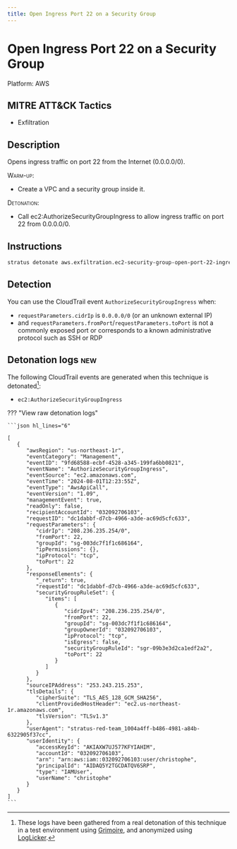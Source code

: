 ```yaml
---
title: Open Ingress Port 22 on a Security Group
---
```


# Open Ingress Port 22 on a Security Group




Platform: AWS

## MITRE ATT&CK Tactics


- Exfiltration

## Description


Opens ingress traffic on port 22 from the Internet (0.0.0.0/0).

<span style="font-variant: small-caps;">Warm-up</span>: 

- Create a VPC and a security group inside it.

<span style="font-variant: small-caps;">Detonation</span>: 

- Call ec2:AuthorizeSecurityGroupIngress to allow ingress traffic on port 22 from 0.0.0.0/0.


## Instructions

```bash title="Detonate with Stratus Red Team"
stratus detonate aws.exfiltration.ec2-security-group-open-port-22-ingress
```
## Detection


You can use the CloudTrail event <code>AuthorizeSecurityGroupIngress</code> when:

- <code>requestParameters.cidrIp</code> is <code>0.0.0.0/0</code> (or an unknown external IP)
- and <code>requestParameters.fromPort</code>/<code>requestParameters.toPort</code> is not a commonly exposed port or corresponds to a known administrative protocol such as SSH or RDP





## Detonation logs <span class="smallcaps w3-badge w3-pink w3-round w3-text-sand" title="TODO">new</span>

The following CloudTrail events are generated when this technique is detonated[^1]:


- `ec2:AuthorizeSecurityGroupIngress`


??? "View raw detonation logs"

    ```json hl_lines="6"

    [
	   {
	      "awsRegion": "us-northeast-1r",
	      "eventCategory": "Management",
	      "eventID": "9fd68588-ecbf-4528-a345-199fa6bb0821",
	      "eventName": "AuthorizeSecurityGroupIngress",
	      "eventSource": "ec2.amazonaws.com",
	      "eventTime": "2024-08-01T12:23:55Z",
	      "eventType": "AwsApiCall",
	      "eventVersion": "1.09",
	      "managementEvent": true,
	      "readOnly": false,
	      "recipientAccountId": "032092706103",
	      "requestID": "dc1dabbf-d7cb-4966-a3de-ac69d5cfc633",
	      "requestParameters": {
	         "cidrIp": "208.236.235.254/0",
	         "fromPort": 22,
	         "groupId": "sg-003dc7f1f1c686164",
	         "ipPermissions": {},
	         "ipProtocol": "tcp",
	         "toPort": 22
	      },
	      "responseElements": {
	         "_return": true,
	         "requestId": "dc1dabbf-d7cb-4966-a3de-ac69d5cfc633",
	         "securityGroupRuleSet": {
	            "items": [
	               {
	                  "cidrIpv4": "208.236.235.254/0",
	                  "fromPort": 22,
	                  "groupId": "sg-003dc7f1f1c686164",
	                  "groupOwnerId": "032092706103",
	                  "ipProtocol": "tcp",
	                  "isEgress": false,
	                  "securityGroupRuleId": "sgr-09b3e3d2ca1edf2a2",
	                  "toPort": 22
	               }
	            ]
	         }
	      },
	      "sourceIPAddress": "253.243.215.253",
	      "tlsDetails": {
	         "cipherSuite": "TLS_AES_128_GCM_SHA256",
	         "clientProvidedHostHeader": "ec2.us-northeast-1r.amazonaws.com",
	         "tlsVersion": "TLSv1.3"
	      },
	      "userAgent": "stratus-red-team_1004a4ff-b486-4981-a84b-6322905f37cc",
	      "userIdentity": {
	         "accessKeyId": "AKIAXW7UJ577KFYIAHIM",
	         "accountId": "032092706103",
	         "arn": "arn:aws:iam::032092706103:user/christophe",
	         "principalId": "AIDAQ5Y2TGCDATQV6SRP",
	         "type": "IAMUser",
	         "userName": "christophe"
	      }
	   }
	]
    ```

[^1]: These logs have been gathered from a real detonation of this technique in a test environment using [Grimoire](https://github.com/DataDog/grimoire), and anonymized using [LogLicker](https://github.com/Permiso-io-tools/LogLicker).
